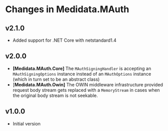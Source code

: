 # Changes in Medidata.MAuth

## v2.1.0
- Added support for .NET Core with netstandard1.4

## v2.0.0
- **[Medidata.MAuth.Core]** The `MAuthSigningHandler` is accepting an `MAuthSigningOptions` instance instead of
an `MAuthOptions` instance (which in turn set to be an abstract class)
- [**Medidata.MAuth.Owin]** The OWIN middleware infrastructure provided request body stream gets replaced 
with a `MemoryStream` in cases when the original body stream is not seekable.

## v1.0.0
- Initial version
